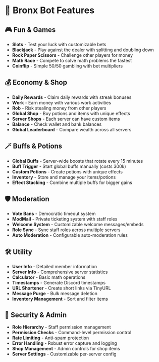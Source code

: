 # 🤖 Bronx Bot Features

## 🎮 Fun & Games  
- **Slots** - Test your luck with customizable bets
- **Blackjack** - Play against the dealer with splitting and doubling down
- **Rock Paper Scissors** - Challenge other players for money
- **Math Race** - Compete to solve math problems the fastest
- **Coinflip** - Simple 50/50 gambling with bet multipliers

## 💰 Economy & Shop
- **Daily Rewards** - Claim daily rewards with streak bonuses
- **Work** - Earn money with various work activities
- **Rob** - Risk stealing money from other players
- **Global Shop** - Buy potions and items with unique effects
- **Server Shops** - Each server can have custom items
- **Balance** - Check wallet and bank balances
- **Global Leaderboard** - Compare wealth across all servers

## 🪄 Buffs & Potions
- **Global Buffs** - Server-wide boosts that rotate every 15 minutes
- **Buff Trigger** - Start global buffs manually (costs 300k)
- **Custom Potions** - Create potions with unique effects
- **Inventory** - Store and manage your items/potions
- **Effect Stacking** - Combine multiple buffs for bigger gains

## 🛡️ Moderation
- **Vote Bans** - Democratic timeout system
- **ModMail** - Private ticketing system with staff roles
- **Welcome System** - Customizable welcome messages/embeds
- **Role Sync** - Sync staff roles across multiple servers
- **Auto Moderation** - Configurable auto-moderation rules

## 🛠️ Utility
- **User Info** - Detailed member information
- **Server Info** - Comprehensive server statistics
- **Calculator** - Basic math operations
- **Timestamps** - Generate Discord timestamps
- **URL Shortener** - Create short links via TinyURL
- **Message Purge** - Bulk message deletion
- **Inventory Management** - Sort and filter items

## 🔐 Security & Admin
- **Role Hierarchy** - Staff permission management
- **Permission Checks** - Command-level permission control
- **Rate Limiting** - Anti-spam protection
- **Error Handling** - Robust error capture and logging
- **Shop Management** - Admin controls for shop items
- **Server Settings** - Customizable per-server config
